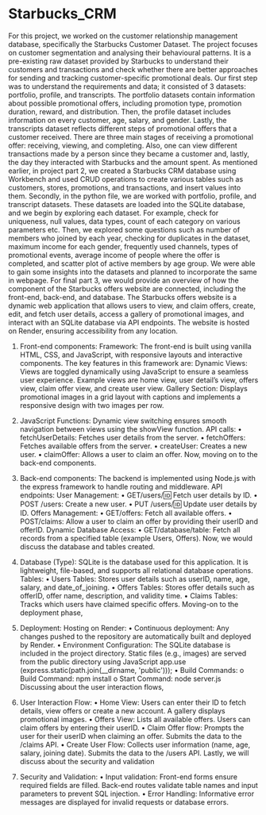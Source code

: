 # Starbucks_CRM
For this project, we worked on the customer relationship management database, specifically the Starbucks Customer Dataset. The project focuses on customer segmentation and analysing their behavioural patterns. It is a pre-existing raw dataset provided by Starbucks to understand their customers and transactions and check whether there are better approaches for sending and tracking customer-specific promotional deals. Our first step was to understand the requirements and data; it consisted of 3 datasets: portfolio, profile, and transcripts. The portfolio datasets contain information about possible promotional offers, including promotion type, promotion duration, reward, and distribution. Then, the profile dataset includes information on every customer, age, salary, and gender. Lastly, the transcripts dataset reflects different steps of promotional offers that a customer received. There are three main stages of receiving a promotional offer: receiving, viewing, and completing. Also, one can view different transactions made by a person since they became a customer and, lastly, the day they interacted with Starbucks and the amount spent. 
As mentioned earlier, in project part 2, we created a Starbucks CRM database using Workbench and used CRUD operations to create various tables such as customers, stores, promotions, and transactions, and insert values into them. Secondly, in the python file, we are worked with portfolio, profile, and transcript datasets. These datasets are loaded into the SQLite database, and we begin by exploring each dataset. For example, check for uniqueness, null values, data types, count of each category on various parameters etc. Then, we explored some questions such as number of members who joined by each year, checking for duplicates in the dataset, maximum income for each gender, frequently used channels, types of promotional events, average income of people where the offer is completed, and scatter plot of active members by age group. We were able to gain some insights into the datasets and planned to incorporate the same in webpage. 
For final part 3, we would provide an overview of how the component of the Starbucks offers website are connected, including the front-end, back-end, and database. The Starbucks offers website is a dynamic web application that allows users to view, and claim offers, create, edit, and fetch user details, access a gallery of promotional images, and interact with an SQLite database via API endpoints. The website is hosted on Render, ensuring accessibility from any location. 
1)	Front-end components:
Framework: The front-end is built using vanilla HTML, CSS, and JavaScript, with responsive layouts and interactive components.
The key features in this framework are:
Dynamic Views: Views are toggled dynamically using JavaScript to ensure a seamless user experience. Example views are home view, user detail’s view, offers view, claim offer view, and create user view.
Gallery Section: Displays promotional images in a grid layout with captions and implements a responsive design with two images per row.
2)	JavaScript Functions: Dynamic view switching ensures smooth navigation between views using the showView function. 
API calls: 
•	fetchUserDetails: Fetches user details from the server.
•	fetchOffers: Fetches available offers from the server.
•	createUser: Creates a new user.
•	claimOffer: Allows a user to claim an offer.
Now, moving on to the back-end components.
3)	Back-end components: The backend is implemented using Node.js with the express framework to handle routing and middleware.
API endpoints:
User Management: 
•	   GET/users/:id: Fetch user details by ID.
•	   POST /users: Create a new user.
•	   PUT /users/:id: Update user details by ID.
Offers Management:
•	GET/offers: Fetch all available offers.
•	POST/claims: Allow a user to claim an offer by providing their userID and offerID.
Dynamic Database Access:
•	GET/database/table: Fetch all records from a specified table (example Users, Offers).
Now, we would discuss the database and tables created.
4)	Database (Type): SQLite is the database used for this application. It is lightweight, file-based, and supports all relational database operations.
Tables:
•	Users Tables: Stores user details such as userID, name, age, salary, and date_of_joining.
•	Offers Tables: Stores offer details such as offerID, offer name, description, and validity time.
•	Claims Tables: Tracks which users have claimed specific offers.
Moving-on to the deployment phase,

5)	Deployment: 
Hosting on Render:
•	Continuous deployment: Any changes pushed to the repository are automatically built and deployed by Render.
•	Environment Configuration: The SQLite database is included in the project directory. Static files (e.g., images) are served from the public directory using JavaScript
app.use (express.static(path.join(__dirname, 'public')));
•	Build Commands: 
o	Build Command: npm install
o	Start Command: node server.js
Discussing about the user interaction flows,
6)	User Interaction Flow:
•	Home View: Users can enter their ID to fetch details, view offers or create a new account. A gallery displays promotional images.
•	Offers View: Lists all available offers. Users can claim offers by entering their userID.
•	Claim Offer flow: Prompts the user for their userID when claiming an offer. Submits the data to the /claims API.
•	Create User Flow: Collects user information (name, age, salary, joining date). Submits the data to the /users API.
Lastly, we will discuss about the security and validation
7)	Security and Validation:
•	Input validation: Front-end forms ensure required fields are filled. Back-end routes validate table names and input parameters to prevent SQL injection.
•	Error Handling: Informative error messages are displayed for invalid requests or database errors.
